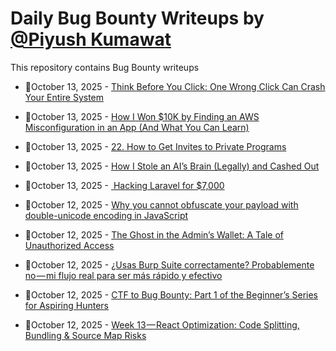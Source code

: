 # Daily Bug Bounty Writeups by [@Piyush Kumawat](https://twitter.com/piyush_supiy) 
This repository contains Bug Bounty writeups

<!-- BLOG-POST-LIST:START -->
 - 💯October 13, 2025 - [Think Before You Click: One Wrong Click Can Crash Your Entire System](https://medium.com/@jyothismohan17/think-before-you-click-one-wrong-click-can-crash-your-entire-system-6627d6355b70?source=rss------bug_bounty-5) 

 - 💯October 13, 2025 - [How I Won $10K by Finding an AWS Misconfiguration in an App &lpar;And What You Can Learn&rpar;](https://medium.com/@ethan_hunt/how-i-won-10k-by-finding-an-aws-misconfiguration-in-an-app-and-what-you-can-learn-990ee90b4f05?source=rss------bug_bounty-5) 

 - 💯October 13, 2025 - [22. How to Get Invites to Private Programs](https://infosecwriteups.com/22-how-to-get-invites-to-private-programs-9bbb51664e21?source=rss------bug_bounty-5) 

 - 💯October 13, 2025 - [How I Stole an AI’s Brain &lpar;Legally&rpar; and Cashed Out](https://medium.com/@iski/how-i-stole-an-ais-brain-legally-and-cashed-out-95b3848bcf6b?source=rss------bug_bounty-5) 

 - 💯October 13, 2025 - [️ Hacking Laravel for $7,000](https://anontriager.medium.com/%EF%B8%8F-hacking-laravel-for-7-000-bd14818b3563?source=rss------bug_bounty-5) 

 - 💯October 12, 2025 - [Why you cannot obfuscate your payload with double-unicode encoding in JavaScript](https://medium.com/@ali26mirzaei/why-you-cannot-obfuscate-your-payload-with-double-unicode-encoding-in-javascript-05ccb29d4b49?source=rss------bug_bounty-5) 

 - 💯October 12, 2025 - [The Ghost in the Admin’s Wallet: A Tale of Unauthorized Access](https://medium.com/@alimramadan92/the-ghost-in-the-admins-wallet-a-tale-of-unauthorized-access-06d8b6b7984b?source=rss------bug_bounty-5) 

 - 💯October 12, 2025 - [¿Usas Burp Suite correctamente? Probablemente no — mi flujo real para ser más rápido y efectivo](https://gorkaaa.medium.com/usas-burp-suite-correctamente-probablemente-no-mi-flujo-real-para-ser-m%C3%A1s-r%C3%A1pido-y-efectivo-f10c3f0056fb?source=rss------bug_bounty-5) 

 - 💯October 12, 2025 - [CTF to Bug Bounty: Part 1 of the Beginner’s Series for Aspiring Hunters](https://infosecwriteups.com/ctf-to-bug-bounty-part-1-of-the-beginners-series-for-aspiring-hunters-5ac37af302c4?source=rss------bug_bounty-5) 

 - 💯October 12, 2025 - [Week 13 — React Optimization: Code Splitting, Bundling &amp; Source Map Risks](https://infosecwriteups.com/week-13-react-optimization-code-splitting-bundling-source-map-risks-962c08435a83?source=rss------bug_bounty-5) 
<!-- BLOG-POST-LIST:END -->
